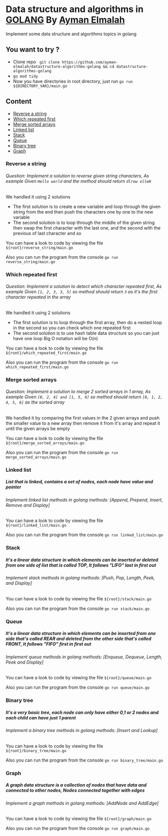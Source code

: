 # Data structure and algorithms in [GOLANG](https://go.dev/) By [Ayman Elmalah](http://www.ayman-elmalah.com/)

Implement some data structure and algorithms topics in golang 

## You want to try ?

- Clone repo
  `` git clone https://github.com/ayman-elmalah/datastructure-algorithms-golang && cd datastructure-algorithms-golang``
- ``go mod tidy``
- Now you have directories in root directory, just run `` go run ${DIRECTORY_VAR}/main.go ``

## Content
- [Reverse a string](#reverse-a-string)
- [Which repeated first](#which-repeated-first)
- [Merge sorted arrays](#merge-sorted-arrays)
- [Linked list](#linked-list)
- [Stack](#stack)
- [Queue](#queue)
- [Binary tree](#binary-tree)
- [Graph](#graph)

### Reverse a string
###### Question: Implement a solution to reverse given string characters, As example Given ``Hello world`` and the method should return ``dlrow olleH``

We handled it using 2 solutions
  - The first solution is to create a new variable and loop through the given string from the end then push the characters one by one to the new variable
  - The second solution is to loop through the middle of the given string then swap the first character with the last one, and the second with the previous of last character and so

You can have a look to code by viewing the file ``${root}/reverse_string/main.go``

Also you can run the program from the console ``go run reverse_string/main.go``

### Which repeated first
###### Question: Implement a solution to detect which character repeated first, As example Given ``[1, 2, 3, 3, 5]`` so method should return ``3`` as it's the first character repeated in the array

We handled it using 2 solutions
- The first solution is to loop through the first array, then do a nested loop in the second so you can check which one repeated first
- The second solution is to use hash table data structure so you can just have one loop Big O notation will be O(n)

You can have a look to code by viewing the file ``${root}/which_repeated_first/main.go``

Also you can run the program from the console ``go run which_repeated_first/main.go``

### Merge sorted arrays
###### Question: Implement a solution to merge 2 sorted arrays in 1 array, As example Given ``[0, 2, 4] and [1, 5, 6]`` so method should return ``[0, 1, 2, 4, 5, 6]`` as the sorted array

We handled it by comparing the first values in the 2 given arrays and push the smaller value to a new array then remove it from it's array and repeat it until the given arrays be empty

You can have a look to code by viewing the file ``${root}/merge_sorted_arrays/main.go``

Also you can run the program from the console ``go run merge_sorted_arrays/main.go``

### Linked list
##### List that is linked, contains a set of nodes, each node have value and pointer
###### Implement linked list methods in golang methods: [Append, Prepend, Insert, Remove and Display]

You can have a look to code by viewing the file ``${root}/linked_list/main.go``

Also you can run the program from the console ``go run linked_list/main.go``

### Stack
##### It's a linear data structure in which elements can be inserted or deleted from one side of list that is called TOP, It follows "LIFO" last in first out
###### Implement stack methods in golang methods: [Push, Pop, Length, Peek, and Display]

You can have a look to code by viewing the file ``${root}/stack/main.go``

Also you can run the program from the console ``go run stack/main.go``

### Queue
##### It's a linear data structure in which elements can be inserted from one side that's called REAR and deleted from the other side that's called FRONT, It follows "FIFO" first in first out
###### Implement queue methods in golang methods: [Enqueue, Dequeue, Length, Peek and Display]

You can have a look to code by viewing the file ``${root}/queue/main.go``

Also you can run the program from the console ``go run queue/main.go``

### Binary tree
#####  It's a very basic tree, each node can only have either 0,1 or 2 nodes and each child can have just 1 parent
###### Implement a binary tree methods in golang methods: [Insert and Lookup]

You can have a look to code by viewing the file ``${root}/binary_tree/main.go``

Also you can run the program from the console ``go run binary_tree/main.go``

### Graph
#####  A graph data structure is a collection of nodes that have data and connected to other nodes, Nodes connected together with edges
###### Implement a graph methods in golang methods: [AddNode and AddEdge]

You can have a look to code by viewing the file ``${root}/graph/main.go``

Also you can run the program from the console ``go run graph/main.go``